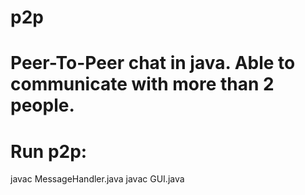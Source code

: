 # p2p
Peer-To-Peer chat in java. 
Able to communicate with more than 2 people.
==============================================
Run p2p:
==============================================
javac MessageHandler.java
javac GUI.java
